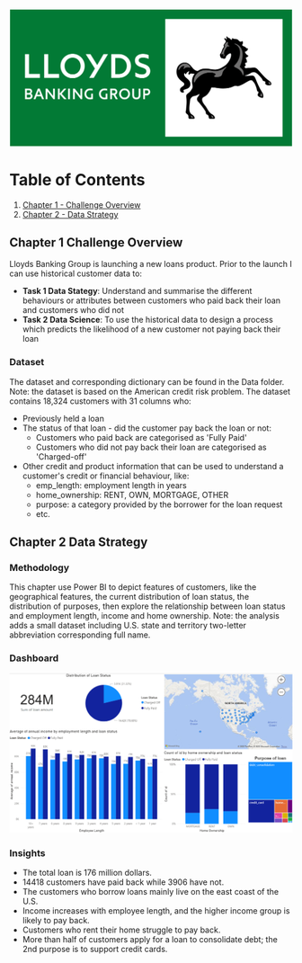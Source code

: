<p align = "center">
<img src="https://github.com/xiangivyli/Data-Science-Porfolio/blob/main/Lloyds%20Bank%20Customer%20Profiling%20and%20Predictive%20Model%20(BI%20%26%20Logistic%20Regression)/Images/Lloyds_Banking_Group_logo.png">
</p>



# Table of Contents
1. [Chapter 1 - Challenge Overview](#ch1)
2. [Chapter 2 - Data Strategy](#ch2)


<a id = "ch1"></a>
## Chapter 1 Challenge Overview
Lloyds Banking Group is launching a new loans product. Prior to the launch I can use historical customer data to:
 - **Task 1 Data Stategy**: Understand and summarise the different behaviours or attributes between customers who paid back their loan and customers who did not
 - **Task 2 Data Science**: To use the historical data to design a process which predicts the likelihood of a new customer not paying back their loan

### Dataset
The dataset and corresponding dictionary can be found in the Data folder. 
Note: the dataset is based on the American credit risk problem.
The dataset contains 18,324 customers with 31 columns who: 
 - Previously held a loan
 - The status of that loan - did the customer pay back the loan or not:
     - Customers who paid back are categorised as 'Fully Paid'
     - Customers who did not pay back their loan are categorised as 'Charged-off'
 - Other credit and product information that can be used to understand a customer's credit or financial behaviour, like:
     - emp_length: employment length in years
     - home_ownership: RENT, OWN, MORTGAGE, OTHER
     - purpose: a category provided by the borrower for the loan request
     - etc.
 
 
 <a id = "ch2"></a>
 ## Chapter 2 Data Strategy
 ### Methodology
 This chapter use Power BI to depict features of customers, like the geographical features, the current distribution of loan status, the distribution of purposes, then explore the relationship between loan status and employment length, income and home ownership.
 Note: the analysis adds a small dataset including U.S. state and territory two-letter abbreviation corresponding full name.
 
 ### Dashboard
 
 <p align = "center">
<img src="https://github.com/xiangivyli/Data-Science-Porfolio/blob/main/Lloyds%20Bank%20Customer%20Profiling%20and%20Predictive%20Model%20(BI%20%26%20Logistic%20Regression)/Images/Lloyds_Bank%20Customer_Persona.png">
</p>

### Insights
 
 - The total loan is 176 million dollars.
 - 14418 customers have paid back while 3906 have not.
 - The customers who borrow loans mainly live on the east coast of the U.S.
 - Income increases with employee length, and the higher income group is likely to pay back.
 - Customers who rent their home struggle to pay back.
 - More than half of customers apply for a loan to consolidate debt; the 2nd purpose is to support credit cards.
